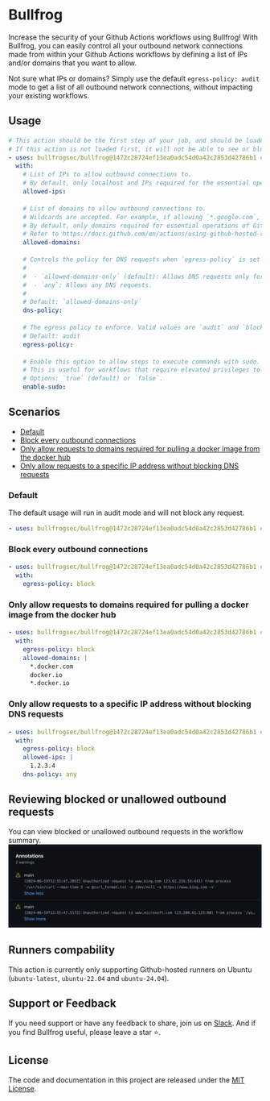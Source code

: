 # Bullfrog

Increase the security of your Github Actions workflows using Bullfrog! With Bullfrog, you can easily control all your outbound network connections made from within your Github Actions workflows by defining a list of IPs and/or domains that you want to allow.

Not sure what IPs or domains? Simply use the default `egress-policy: audit` mode to get a list of all outbound network connections, without impacting your existing workflows.

## Usage

<!-- start usage -->

```yaml
# This action should be the first step of your job, and should be loaded on every separate job.
# If this action is not loaded first, it will not be able to see or block any requests that occured prior to the action running.
- uses: bullfrogsec/bullfrog@1472c28724ef13ea0adc54d0a42c2853d42786b1 # v0.8.2
  with:
    # List of IPs to allow outbound connections to.
    # By default, only localhost and IPs required for the essential operations of Github Actions are allowed.
    allowed-ips:

    # List of domains to allow outbound connections to.
    # Wildcards are accepted. For example, if allowing `*.google.com`, this will allow `www.google.com`, `console.cloud.google.com` but not `google.com`.
    # By default, only domains required for essential operations of Github Actions and uploading job summaries are allowed.
    # Refer to https://docs.github.com/en/actions/using-github-hosted-runners/about-github-hosted-runners/about-github-hosted-runners#communication-requirements-for-github-hosted-runners-and-github for additional domains that should be allowed for additional Github Actions features.
    allowed-domains:

    # Controls the policy for DNS requests when `egress-policy` is set to `block`.
    #
    #  - `allowed-domains-only` (default): Allows DNS requests only for domains specified in `allowed-domains`.
    #  - `any`: Allows any DNS requests.
    #
    # Default: `allowed-domains-only`
    dns-policy:

    # The egress policy to enforce. Valid values are `audit` and `block`.
    # Default: audit
    egress-policy:

    # Enable this option to allow steps to execute commands with sudo.
    # This is useful for workflows that require elevated privileges to perform certain tasks.
    # Options: `true` (default) or `false`.
    enable-sudo:
```

<!-- end usage -->

## Scenarios
- [Default](#default)
- [Block every outbound connections](#block-every-outbound-connections)
- [Only allow requests to domains required for pulling a docker image from the docker hub](#only-allow-requests-to-domains-required-for-pulling-a-docker-image-from-the-docker-hub)
- [Only allow requests to a specific IP address without blocking DNS requests](#only-allow-requests-to-a-specific-ip-address-without-blocking-dns-requests)

### Default

The default usage will run in audit mode and will not block any request.

```yaml
- uses: bullfrogsec/bullfrog@1472c28724ef13ea0adc54d0a42c2853d42786b1 # v0.8.2
```

### Block every outbound connections

```yaml
- uses: bullfrogsec/bullfrog@1472c28724ef13ea0adc54d0a42c2853d42786b1 # v0.8.2
  with:
    egress-policy: block
```

### Only allow requests to domains required for pulling a docker image from the docker hub

```yaml
- uses: bullfrogsec/bullfrog@1472c28724ef13ea0adc54d0a42c2853d42786b1 # v0.8.2
  with:
    egress-policy: block
    allowed-domains: |
      *.docker.com
      docker.io
      *.docker.io
```

### Only allow requests to a specific IP address without blocking DNS requests

```yaml
- uses: bullfrogsec/bullfrog@1472c28724ef13ea0adc54d0a42c2853d42786b1 # v0.8.2
  with:
    egress-policy: block
    allowed-ips: |
      1.2.3.4
    dns-policy: any
```

## Reviewing blocked or unallowed outbound requests

You can view blocked or unallowed outbound requests in the workflow summary.
![blocked or unallowed outbound requests are available in the workflow summary](.github/assets/annotations.png)

## Runners compability

This action is currently only supporting Github-hosted runners on Ubuntu (`ubuntu-latest`, `ubuntu-22.04` and `ubuntu-24.04`).

## Support or Feedback
If you need support or have any feedback to share, join us on [Slack](https://join.slack.com/t/bullfogsec/shared_invite/zt-2mbf603gn-TRfhXvf_x8J7yB9fJ3Os7Q). And if you find Bullfrog useful, please leave a star ⭐️.

## License

The code and documentation in this project are released under the [MIT License](LICENSE).
